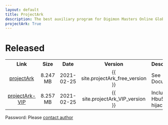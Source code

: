 ```yaml
---
layout: default
title: ProjectArk
description: The best auxiliary program for Digimon Masters Online Global
projectArk: True
---
```

<h1>Released</h1>
<TABLE cellspacing ="1" cellpadding ="6" border = "0">
  <TR>
    <TH class="Title" align="center" width=auto>Link</TH>
    <TH class="Title" align="center" width=auto>Size</TH>
    <TH class="Title" align="center" width=auto>Date</TH>
    <TH class="Title" align="center" width=auto>Version</TH>
    <TH class="Title" align="center" width=auto>Description</TH>
  </TR>
  <TR>
    <TD class="Item" align="center"><A href="projectArk_free_installer.exe">projectArk</A></TD>
    <TD class="Item" align="center">8.247 MB</TD>
    <TD class="Item" align="center">2021-02-25</TD>
    <TD class="Item" align="center">{{ site.projectArk_free_version }}</TD>
    <TD class="Item">See <a style="text-decoration:none;" href="/projectArk/document">Document</a></TD>
    <!-- <TD class="Item" rowspan=3>LZMA SDK<BR>C, C++, C#, Java <BR>x86/x64 binaries for Windows</TD> -->
  </TR>
  <TR>
    <TD class="Item" align="center"><A href="projectArk_installer.exe">projectArk-VIP</A></TD>
    <TD class="Item" align="center">8.257 MB</TD>
    <TD class="Item" align="center">2021-02-25</TD>
    <TD class="Item" align="center">{{ site.projectArk_VIP_version }}</TD>
    <TD class="Item">Include Hbu5-hijack</TD>
  </TR>
</TABLE>
<p>Password: Please <A href="/">contact author</a></p>
<!-- projectArk {{ site.projectArk_free_version }} -->
<!-- projectArk-VIP {{ site.projectArk_VIP_version }} -->